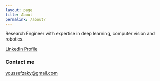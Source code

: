 ```yaml
---
layout: page
title: About
permalink: /about/
---
```


Research Engineer with expertise in deep learning, computer vision and robotics. 
<p><a href="https://www.linkedin.com/in/youssef-zaky-955b17124/">LinkedIn Profile</a></p>

### Contact me

[youssefzaky@gmail.com](mailto:youssefzaky@gmail.com)
